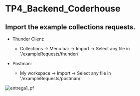# TP4_Backend_Coderhouse

## Import the example collections requests.

- Thunder Client:
  - Collections -> Menu bar -> Import -> Select any file in '/exampleRequests/thunder/'

- Postman:
  - My workspace -> Import -> Select any file in '/exampleRequests/postman/'

![entrega1_pf](https://firebasestorage.googleapis.com/v0/b/bossyapp-54cf2.appspot.com/o/productsImages%2Fentregable1proyectofinal.png?alt=media&token=ff8394d5-b68f-4466-aa8b-731fdd5add60)
